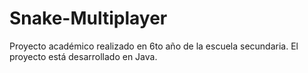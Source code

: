 # Snake-Multiplayer
Proyecto académico realizado en 6to año de la escuela secundaria. El proyecto está desarrollado en Java.
